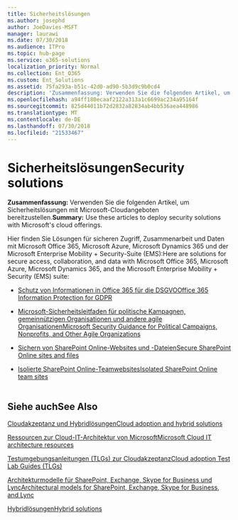 ```yaml
---
title: Sicherheitslösungen
ms.author: josephd
author: JoeDavies-MSFT
manager: laurawi
ms.date: 07/30/2018
ms.audience: ITPro
ms.topic: hub-page
ms.service: o365-solutions
localization_priority: Normal
ms.collection: Ent_O365
ms.custom: Ent_Solutions
ms.assetid: 75fa293a-b51c-42d0-ad90-5b3d9c9b0cd4
description: 'Zusammenfassung: Verwenden Sie die folgenden Artikel, um Sicherheitslösungen mit Microsoft-Cloudangeboten bereitzustellen.'
ms.openlocfilehash: a94ff180ecaaf2122a313a1c6699ac234a95164f
ms.sourcegitcommit: 825d44011b72d2832a82834ab4bb536aea448986
ms.translationtype: MT
ms.contentlocale: de-DE
ms.lasthandoff: 07/30/2018
ms.locfileid: "21533467"
---
```

# <a name="security-solutions"></a><span data-ttu-id="6504e-103">Sicherheitslösungen</span><span class="sxs-lookup"><span data-stu-id="6504e-103">Security solutions</span></span>

 <span data-ttu-id="6504e-104">**Zusammenfassung:** Verwenden Sie die folgenden Artikel, um Sicherheitslösungen mit Microsoft-Cloudangeboten bereitzustellen.</span><span class="sxs-lookup"><span data-stu-id="6504e-104">**Summary:** Use these articles to deploy security solutions with Microsoft's cloud offerings.</span></span>
  
<span data-ttu-id="6504e-105">Hier finden Sie Lösungen für sicheren Zugriff, Zusammenarbeit und Daten mit Microsoft Office 365, Microsoft Azure, Microsoft Dynamics 365 und der Microsoft Enterprise Mobility + Security-Suite (EMS):</span><span class="sxs-lookup"><span data-stu-id="6504e-105">Here are solutions for secure access, collaboration, and data with Microsoft Office 365, Microsoft Azure, Microsoft Dynamics 365, and the Microsoft Enterprise Mobility + Security (EMS) suite:</span></span>

- [<span data-ttu-id="6504e-106">Schutz von Informationen in Office 365 für die DSGVO</span><span class="sxs-lookup"><span data-stu-id="6504e-106">Office 365 Information Protection for GDPR</span></span>](office-365-information-protection-for-gdpr.md)
  
- [<span data-ttu-id="6504e-107">Microsoft-Sicherheitsleitfaden für politische Kampagnen, gemeinnützigen Organisationen und andere agile Organisationen</span><span class="sxs-lookup"><span data-stu-id="6504e-107">Microsoft Security Guidance for Political Campaigns, Nonprofits, and Other Agile Organizations</span></span>](microsoft-security-guidance-for-political-campaigns-nonprofits-and-other-agile-o.md)
    
- [<span data-ttu-id="6504e-108">Sichern von SharePoint Online-Websites und -Dateien</span><span class="sxs-lookup"><span data-stu-id="6504e-108">Secure SharePoint Online sites and files</span></span>](secure-sharepoint-online-sites-and-files.md)
    
- [<span data-ttu-id="6504e-109">Isolierte SharePoint Online-Teamwebsites</span><span class="sxs-lookup"><span data-stu-id="6504e-109">Isolated SharePoint Online team sites</span></span>](isolated-sharepoint-online-team-sites.md)
<br/><br/>
    
## <a name="see-also"></a><span data-ttu-id="6504e-110">Siehe auch</span><span class="sxs-lookup"><span data-stu-id="6504e-110">See Also</span></span>

[<span data-ttu-id="6504e-111">Cloudakzeptanz und Hybridlösungen</span><span class="sxs-lookup"><span data-stu-id="6504e-111">Cloud adoption and hybrid solutions</span></span>](cloud-adoption-and-hybrid-solutions.md)
  
[<span data-ttu-id="6504e-112">Ressourcen zur Cloud-IT-Architektur von Microsoft</span><span class="sxs-lookup"><span data-stu-id="6504e-112">Microsoft Cloud IT architecture resources</span></span>](microsoft-cloud-it-architecture-resources.md)
  
[<span data-ttu-id="6504e-113">Testumgebungsanleitungen (TLGs) zur Cloudakzeptanz</span><span class="sxs-lookup"><span data-stu-id="6504e-113">Cloud adoption Test Lab Guides (TLGs)</span></span>](cloud-adoption-test-lab-guides-tlgs.md)
  
[<span data-ttu-id="6504e-114">Architekturmodelle für SharePoint, Exchange, Skype for Business und Lync</span><span class="sxs-lookup"><span data-stu-id="6504e-114">Architectural models for SharePoint, Exchange, Skype for Business, and Lync</span></span>](architectural-models-for-sharepoint-exchange-skype-for-business-and-lync.md)
  
[<span data-ttu-id="6504e-115">Hybridlösungen</span><span class="sxs-lookup"><span data-stu-id="6504e-115">Hybrid solutions</span></span>](hybrid-solutions.md)


